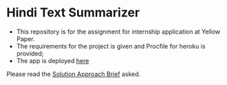 # Hindi Text Summarizer
 - This repository is for the assignment for internship application at Yellow Paper.
 - The requirements for the project is given and Procfile for heroku is provided;
 - The app is deployed [here](http://13.126.250.52:5000/)


Please read the [Solution Approach Brief](SolutionApproach.md) asked.